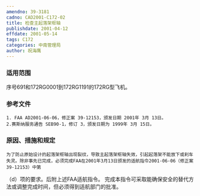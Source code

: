 ```yaml
---
amendno: 39-3181
cadno: CAD2001-C172-02
title: 检查主起落架枢轴
publishdate: 2001-04-12
effdate: 2001-05-14
tags: C172
categories: 中南管理局
author: 祝海鹰
---
```


### 适用范围 
序号691和172RG0001到172RG1191的172RG型飞机。

<!--more-->
### 参考文件
    1. FAA AD2001-06-06，修正案 39-12153，颁发日期 2001年 3月 13日。
    2.赛斯纳服务通告 SEB90-1，修订 3，颁发日期为 1999年 3月 15日。

### 原因、措施和规定 
    为了防止原始设计的起落架枢轴出现裂纹，导致主起落架枢轴失效，引起起落架不能放下或刹车失灵。除非事先已完成，必须完成FAA在2001年3月13日颁发的适航指令2001-06-06（修正案39-12153）中第
（d）项的要求。后附上述FAA适航指令。 
    完成本指令可采取能确保安全的替代方法或调整完成时间，但必须得到适航部门的批准。
